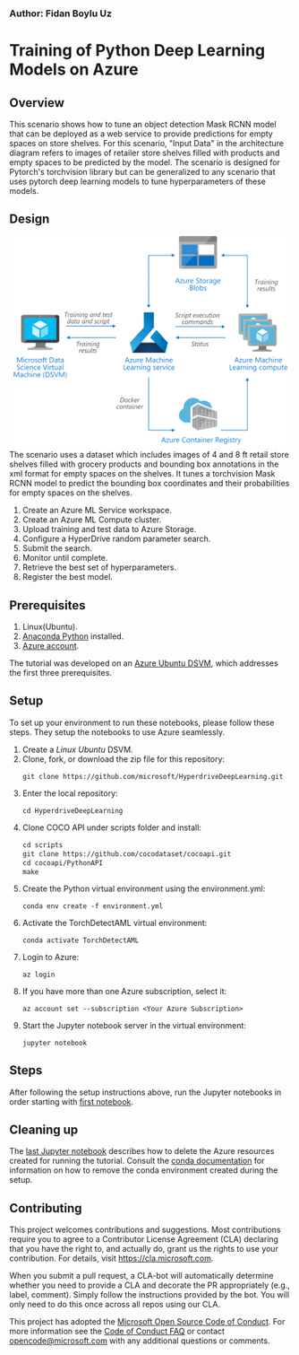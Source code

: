 
### Author: Fidan Boylu Uz

# Training of Python Deep Learning Models on Azure 

## Overview

This scenario shows how to tune an object detection Mask RCNN model that can be deployed as a web service to provide predictions for empty spaces on store shelves. For this scenario, "Input Data" in the architecture diagram refers to images of retailer store shelves filled with products and empty spaces to be predicted by the model. The scenario is designed for Pytorch's torchvision library but can be generalized to any scenario that uses pytorch deep learning models to tune hyperparameters of these models.

## Design

![alt text](Design.png "Design")
The scenario uses a dataset which includes images of 4 and 8 ft retail store shelves filled with grocery products and bounding box annotations in the xml format for empty spaces on the shelves. It tunes a torchvision Mask RCNN model to predict the bounding box coordinates and their probabilities for empty spaces on the shelves.

1. Create an Azure ML Service workspace.
2. Create an Azure ML Compute cluster.
3. Upload training and test data to Azure Storage.
4. Configure a HyperDrive random parameter search.
5. Submit the search.
6. Monitor until complete.
7. Retrieve the best set of hyperparameters.
8. Register the best model.

## Prerequisites

1. Linux(Ubuntu).
2. [Anaconda Python](https://www.anaconda.com/download) installed.
3. [Azure account](https://azure.microsoft.com).

The tutorial was developed on an [Azure Ubuntu
DSVM](https://docs.microsoft.com/en-us/azure/machine-learning/data-science-virtual-machine/dsvm-ubuntu-intro),
which addresses the first three prerequisites.

## Setup

To set up your environment to run these notebooks, please follow these steps.  They setup the notebooks to use Azure seamlessly.

1. Create a _Linux_ _Ubuntu_ DSVM.
2. Clone, fork, or download the zip file for this repository:
   ```
   git clone https://github.com/microsoft/HyperdriveDeepLearning.git
   ```
3. Enter the local repository:
   ```
   cd HyperdriveDeepLearning
   ```
4. Clone COCO API under scripts folder and install:
    ```
    cd scripts
    git clone https://github.com/cocodataset/cocoapi.git
    cd cocoapi/PythonAPI
    make
    ```
5. Create the Python virtual environment using the environment.yml:
   ```
   conda env create -f environment.yml
   ```
5. Activate the TorchDetectAML virtual environment:
   ```
   conda activate TorchDetectAML
   
6. Login to Azure:
   ```
   az login
   ```
7. If you have more than one Azure subscription, select it:
   ```
   az account set --subscription <Your Azure Subscription>
   ```
8. Start the Jupyter notebook server in the virtual environment:
   ```
   jupyter notebook
   ```

## Steps

After following the setup instructions above, run the Jupyter notebooks in order starting with [first notebook](https://github.com/Microsoft/MLHyperparameterTuning/blob/master/00_.ipynb).

## Cleaning up

The [last Jupyter notebook](05_Tear_Down.ipynb) describes how to delete the Azure resources created for running the tutorial. Consult the [conda documentation](https://docs.conda.io) for information on how to remove the conda environment created during the setup.

## Contributing

This project welcomes contributions and suggestions.  Most contributions require you to agree to a Contributor License Agreement (CLA) declaring that you have the right to, and actually do, grant us the rights to use your contribution. For details, visit https://cla.microsoft.com.

When you submit a pull request, a CLA-bot will automatically determine whether you need to provide a CLA and decorate the PR appropriately (e.g., label, comment). Simply follow the instructions provided by the bot. You will only need to do this once across all repos using our CLA.

This project has adopted the [Microsoft Open Source Code of Conduct](https://opensource.microsoft.com/codeofconduct/). For more information see the [Code of Conduct FAQ](https://opensource.microsoft.com/codeofconduct/faq/) or contact [opencode@microsoft.com](mailto:opencode@microsoft.com) with any additional questions or comments.
